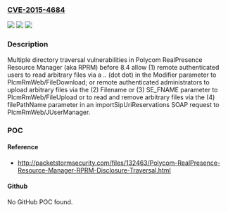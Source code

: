 ### [CVE-2015-4684](https://cve.mitre.org/cgi-bin/cvename.cgi?name=CVE-2015-4684)
![](https://img.shields.io/static/v1?label=Product&message=n%2Fa&color=blue)
![](https://img.shields.io/static/v1?label=Version&message=n%2Fa&color=blue)
![](https://img.shields.io/static/v1?label=Vulnerability&message=n%2Fa&color=brighgreen)

### Description

Multiple directory traversal vulnerabilities in Polycom RealPresence Resource Manager (aka RPRM) before 8.4 allow (1) remote authenticated users to read arbitrary files via a .. (dot dot) in the Modifier parameter to PlcmRmWeb/FileDownload; or remote authenticated administrators to upload arbitrary files via the (2) Filename or (3) SE_FNAME parameter to PlcmRmWeb/FileUpload or to read and remove arbitrary files via the (4) filePathName parameter in an importSipUriReservations SOAP request to PlcmRmWeb/JUserManager.

### POC

#### Reference
- http://packetstormsecurity.com/files/132463/Polycom-RealPresence-Resource-Manager-RPRM-Disclosure-Traversal.html

#### Github
No GitHub POC found.

